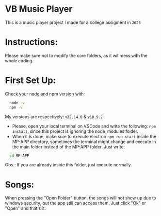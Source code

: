 # VB Music Player
This is a music player project I made for a college assigment in `2025`

# Instructions:
Please make sure not to modify the core folders, as it wil mess with the whole coding.

# First Set Up:
Check your node and npm version with: 
```bash
  node -v
  npm -v
```
My versions are respectively: `v22.14.0` & `v10.9.2`
- Please, open your local terminal on VSCode and write the following: `npm install`, since this project is ignoring the node_modules folder.
- When it is done, make sure to execute electron `npm run start` inside the MP-APP directory, sometimes the terminal might change and execute in the main folder instead of the MP-APP folder. Just write:
```bash
  cd MP-APP
```
Obs.: If you are already inside this folder, just execute normally.
# Songs:
When pressing the "Open Folder" button, the songs will not show up due to windows security, but the app still can access them. Just click "Ok" or "Open" and that's it.
